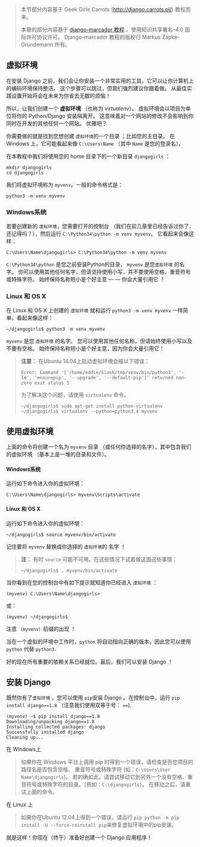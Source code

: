 > 本节部分内容基于 Geek Girls Carrots (http://django.carrots.pl/) 教程而来。
> 
> 本章的部分内容基于 [django-marcador 教程](http://django-marcador.keimlink.de/) ，使用知识共享署名-4.0 国际许可协议许可。 Django-marcador 教程的版权归 Markus Zapke-Gründemann 所有。

## 虚拟环境

在安装 Django 之前，我们会让你安装一个非常实用的工具，它可以让你计算机上的编码环境保持整洁。 这个步骤可以跳过，但我们强烈建议你跟着做。 从最佳实践设置开始将会在未来为你省去无数的烦恼！

所以，让我们创建一个 **虚拟环境** （也称为 *virtualenv*）。 虚拟环境会以项目为单位将你的 Python/Django 安装隔离开。 这意味着对一个网站的修改不会影响到你同时在开发的其他任何一个网站。 优雅吧？

你需要做的就是找到您想创建 `虚拟环境`的一个目录 ；比如您的主目录。 在 Windows 上，它可能看起来像 `C:\Users\Name` （其中 `Name` 是您的登录名）。

在本教程中我们将使用您的 home 目录下的一个新目录 `djangogirls` ：

    mkdir djangogirls
    cd djangogirls
    

我们将虚拟环境称为 `myvenv`。一般的命令格式是：

    python3 -m venv myvenv
    

### Windows系统

若要创建新的 `虚拟环境`，您需要打开的控制台 （我们在前几章里已经告诉过你了，还记得吗？），然后运行 `C:\Python34\python -m venv myvenv`。 它看起来会像这样：

    C:\Users\Name\djangogirls> C:\Python34\python -m venv myvenv
    

`C:\Python34\python` 是您之前安装Python的目录， `myvenv` 是您`虚拟环境` 的名字。 你可以使用其他任何名字，但请坚持使用小写，并不要使用空格、重音符号或特殊字符。 始终保持名称短小是个好主意 — — 你会大量引用它 ！

### Linux 和 OS X

在 Linux 和 OS X 上创建的 `虚拟环境` 就和运行 `python3 -m venv myvenv` 一样简单。看起来像这样：

    ~/djangogirls$ python3 -m venv myvenv
    

`myvenv` 是您 `虚拟环境` 的名字。 您可以使用其他任何名称，但请始终使用小写以及不要有空格。 始终保持名称短小是个好主意，因为你会大量引用它！

> **注意：** 在Ubuntu 14.04上启动虚拟环境会报以下错误：
> 
>     Error: Command '['/home/eddie/Slask/tmp/venv/bin/python3', '-Im', 'ensurepip', '--upgrade', '--default-pip']' returned non-zero exit status 1
>     
> 
> 为了解决这个问题，请使用 `virtualenv` 命令。
> 
>     ~/djangogirls$ sudo apt-get install python-virtualenv
>     ~/djangogirls$ virtualenv --python=python3.4 myvenv
>     

## 使用虚拟环境

上面的命令将创建一个名为 `myvenv` 目录 （或任何你选择的名字），其中包含我们的虚拟环境 （基本上是一堆的目录和文件）。

#### Windows系统

运行如下命令进入你的虚拟环境：

    C:\Users\Name\djangogirls> myvenv\Scripts\activate
    

#### Linux 和 OS X

运行如下命令进入你的虚拟环境：

    ~/djangogirls$ source myvenv/bin/activate
    

记住要将 `myvenv` 替换成你选择的 `虚拟环境`的 名字 ！

> **注：** 有时 `source` 可能不可用。在这些情况下试着做这面这些事情：
> 
>     ~/djangogirls$ . myvenv/bin/activate
>     

当你看到在您的控制台中有如下提示就知道你已经进入 `虚拟环境` ：

    (myvenv) C:\Users\Name\djangogirls>
    

或：

    (myvenv) ~/djangogirls$
    

注意 `（myvenv）`前缀的出现 ！

当在一个虚拟的环境中工作时，`python` 将自动指向正确的版本，因此您可以使用 `python` 代替 `python3`.

好的现在所有重要的依赖关系已经就位。最后，我们可以安装 Django ！

## 安装 Django

既然你有了`虚拟环境` ，您可以使用 `pip`安装 Django 。在控制台中，运行 `pip install django==1.8` （注意我们使用双等于号： `==`).

    (myvenv) ~$ pip install django==1.8
    Downloading/unpacking django==1.8
    Installing collected packages: django
    Successfully installed django
    Cleaning up...
    

在 Windows上

> 如果你在 Windows 平台上调用 pip 时得到一个错误，请检查是否您项目的路径名是否包含空格、 重音符号或特殊字符 (如：`C:\Users\User Name\djangogirls`)。 若的确如此，请尝试移动它到另外一个没有空格、重音符号或特殊字符的目录，（例如：`C:\djangogirls`）。 在移动之后，请重试上面的命令。

在 Linux 上

> 如果你在Ubuntu 12.04上得到一个错误，请运行 `pip python -m pip install -U --force-reinstall pip`来修复虚拟环境中的pip安装。

就是这样！你现在（终于）准备好创建一个 Django 应用程序！
